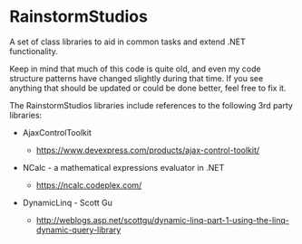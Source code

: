 # RainstormStudios
A set of class libraries to aid in common tasks and extend .NET functionality.

Keep in mind that much of this code is quite old, and even my code structure patterns have changed slightly during that time.
If you see anything that should be updated or could be done better, feel free to fix it.

The RainstormStudios libraries include references to the following 3rd party libraries:

* AjaxControlToolkit
  * https://www.devexpress.com/products/ajax-control-toolkit/

* NCalc - a mathematical expressions evaluator in .NET
  * https://ncalc.codeplex.com/

* DynamicLinq - Scott Gu
  * http://weblogs.asp.net/scottgu/dynamic-linq-part-1-using-the-linq-dynamic-query-library
